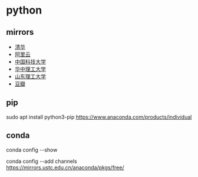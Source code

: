# python

## mirrors

* [清华](https://pypi.tuna.tsinghua.edu.cn/simple)
* [阿里云](http://mirrors.aliyun.com/pypi/simple/)
* [中国科技大学](https://pypi.mirrors.ustc.edu.cn/simple/)
* [华中理工大学](http://pypi.hustunique.com/)
* [山东理工大学](http://pypi.sdutlinux.org/)
* [豆瓣](https://pypi.douban.com/simple/)


## pip

sudo apt install python3-pip
<https://www.anaconda.com/products/individual>


## conda

conda config --show

conda config --add channels https://mirrors.ustc.edu.cn/anaconda/pkgs/free/